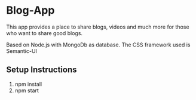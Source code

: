 # Blog-App #

 This app provides a place to share blogs, videos and much more for those who want to share good blogs.

Based on Node.js with MongoDb as database.
The CSS framework used is Semantic-UI


## Setup Instructions ##
1. npm install
2. npm start
